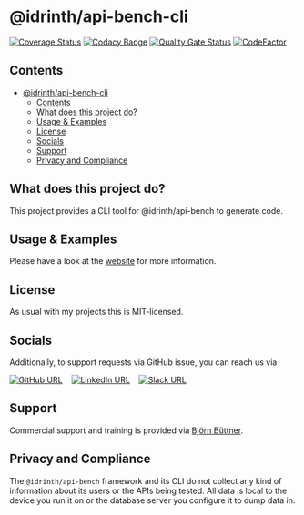 # @idrinth/api-bench-cli

[![Coverage Status](https://coveralls.io/repos/github/Idrinth/api-bench/badge.svg?branch=master)](https://coveralls.io/github/Idrinth/api-bench?branch=master)
[![Codacy Badge](https://app.codacy.com/project/badge/Grade/3171affc728048da8df4fe36b6d4771e)](https://app.codacy.com/gh/Idrinth/api-bench/dashboard?utm_source=gh&utm_medium=referral&utm_content=&utm_campaign=Badge_grade)
[![Quality Gate Status](https://sonarcloud.io/api/project_badges/measure?project=Idrinth_api-bench&metric=alert_status)](https://sonarcloud.io/summary/new_code?id=Idrinth_api-bench)
[![CodeFactor](https://www.codefactor.io/repository/github/idrinth/api-bench/badge/master)](https://www.codefactor.io/repository/github/idrinth/api-bench/overview/master)
## Contents

- [@idrinth/api-bench-cli](#idrinthapi-bench-cli)
  - [Contents](#contents)
  - [What does this project do?](#what-does-this-project-do)
  - [Usage \& Examples](#usage--examples)
  - [License](#license)
  - [Socials](#socials)
  - [Support](#support)
  - [Privacy and Compliance](#privacy-and-compliance)

## What does this project do?

This project provides a CLI tool for @idrinth/api-bench to generate code.

## Usage & Examples

Please have a look at the [website](https://idrinth-api-ben.ch) for more
information.

## License

As usual with my projects this is MIT-licensed.


## Socials

Additionally, to support requests via GitHub issue, you can reach us via

[![GitHub URL](https://img.shields.io/badge/GitHub-100000?style=for-the-badge&logo=github&logoColor=white)](https://github.com/Idrinth/api-bench)&nbsp;&nbsp;&nbsp;&nbsp;[![LinkedIn URL](https://img.shields.io/badge/LinkedIn-0077B5?style=for-the-badge&logo=linkedin&logoColor=white)](https://www.linkedin.com/groups/9588634/)&nbsp;&nbsp;&nbsp;&nbsp;[![Slack URL](https://img.shields.io/badge/Slack-4A154B?style=for-the-badge&logo=slack&logoColor=white)](https://idrinth-api-bench.slack.com/join/shared_invite/zt-2f4zmw2sz-c3etHzCFq3LtZpkR15xXMA#/shared-invite/email)

## Support

Commercial support and training is provided via
[Björn Büttner](https://bjoern-buettner.me).

## Privacy and Compliance

The `@idrinth/api-bench` framework and its CLI do not collect any kind of
information about its users or the APIs being tested. All data is local to
the device you run it on or the database server you configure it to dump data
in.
